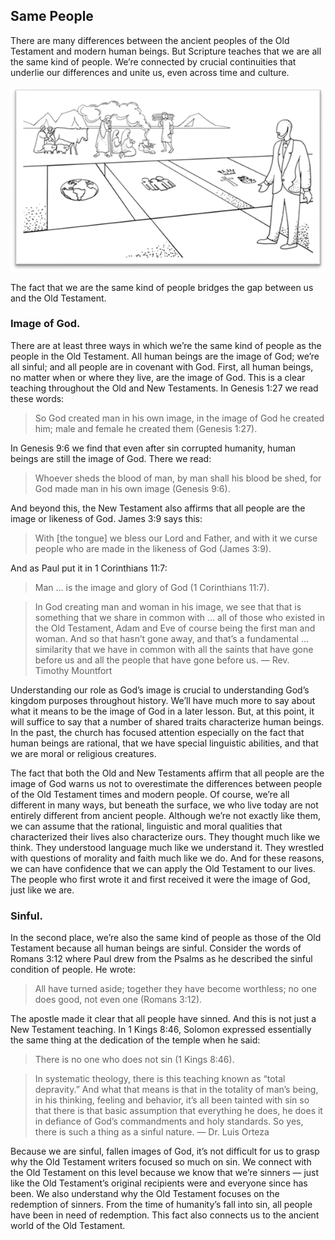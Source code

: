 ## Same People

There are many differences between the ancient peoples of the Old Testament and modern human beings. But Scripture teaches that we are all the same kind of people. We’re connected by crucial continuities that underlie our differences and unite us, even across time and culture.

![1.1.1.manuscript.pic13](https://github.com/thirdmill/images/raw/main/1.1.1.manuscript.pic13.png)

The fact that we are the same kind of people bridges the gap between us and the Old Testament.

### Image of God.

There are at least three ways in which we’re the same kind of people as the people in the Old Testament. All human beings are the image of God; we’re all sinful; and all people are in covenant with God. First, all human beings, no matter when or where they live, are the image of God. This is a clear teaching throughout the Old and New Testaments. In Genesis 1:27 we read these words:

> So God created man in his own image, in the image of God he created him; male and female he created them (Genesis 1:27).

In Genesis 9:6 we find that even after sin corrupted humanity, human beings are still the image of God. There we read:

> Whoever sheds the blood of man, by man shall his blood be shed, for God made man in his own image (Genesis 9:6).

And beyond this, the New Testament also affirms that all people are the image or likeness of God. James 3:9 says this:

> With [the tongue] we bless our Lord and Father, and with it we curse people who are made in the likeness of God (James 3:9).

And as Paul put it in 1 Corinthians 11:7:

> Man … is the image and glory of God (1 Corinthians 11:7).

> In God creating man and woman in his image, we see that that is something that we share in common with … all of those who existed in the Old Testament, Adam and Eve of course being the first man and woman. And so that hasn’t gone away, and that’s a fundamental … similarity that we have in common with all the saints that have gone before us and all the people that have gone before us. — Rev. Timothy Mountfort

Understanding our role as God’s image is crucial to understanding God’s kingdom purposes throughout history. We’ll have much more to say about what it means to be the image of God in a later lesson. But, at this point, it will suffice to say that a number of shared traits characterize human beings. In the past, the church has focused attention especially on the fact that human beings are rational, that we have special linguistic abilities, and that we are moral or religious creatures.

The fact that both the Old and New Testaments affirm that all people are the image of God warns us not to overestimate the differences between people of the Old Testament times and modern people. Of course, we’re all different in many ways, but beneath the surface, we who live today are not entirely different from ancient people. Although we’re not exactly like them, we can assume that the rational, linguistic and moral qualities that characterized their lives also characterize ours. They thought much like we think. They understood language much like we understand it. They wrestled with questions of morality and faith much like we do. And for these reasons, we can have confidence that we can apply the Old Testament to our lives. The people who first wrote it and first received it were the image of God, just like we are.

### Sinful.

In the second place, we’re also the same kind of people as those of the Old Testament because all human beings are sinful. Consider the words of Romans 3:12 where Paul drew from the Psalms as he described the sinful condition of people. He wrote:

> All have turned aside; together they have become worthless; no one does good, not even one (Romans 3:12).

The apostle made it clear that all people have sinned. And this is not just a New Testament teaching. In 1 Kings 8:46, Solomon expressed essentially the same thing at the dedication of the temple when he said:

> There is no one who does not sin (1 Kings 8:46).

> In systematic theology, there is this teaching known as “total depravity.” And what that means is that in the totality of man’s being, in his thinking, feeling and behavior, it’s all been tainted with sin so that there is that basic assumption that everything he does, he does it in defiance of God’s commandments and holy standards. So yes, there is such a thing as a sinful nature. — Dr. Luis Orteza

Because we are sinful, fallen images of God, it’s not difficult for us to grasp why the Old Testament writers focused so much on sin. We connect with the Old Testament on this level because we know that we’re sinners — just like the Old Testament’s original recipients were and everyone since has been. We also understand why the Old Testament focuses on the redemption of sinners. From the time of humanity’s fall into sin, all people have been in need of redemption. This fact also connects us to the ancient world of the Old Testament.
